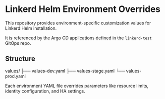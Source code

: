 # Linkerd Helm Environment Overrides

This repository provides environment-specific customization values for Linkerd Helm installation.

It is referenced by the Argo CD applications defined in the `linkerd-test` GitOps repo.

## Structure
values/
├── values-dev.yaml
├── values-stage.yaml
└── values-prod.yaml


Each environment YAML file overrides parameters like resource limits, identity configuration, and HA settings.
